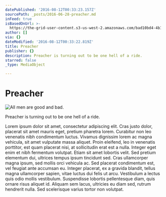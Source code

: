 ```yaml
---
datePublished: '2016-08-12T00:33:23.157Z'
sourcePath: _posts/2016-06-28-preacher.md
inFeed: true
isBasedOnUrl: >-
  https://the-grid-user-content.s3-us-west-2.amazonaws.com/bad10bd4-4b18-4a18-b87b-b7e12963b0d7.jpg
author: []
via: {}
dateModified: '2016-08-12T00:33:22.819Z'
title: Preacher
publisher: {}
description: Preacher is turning out to be one hell of a ride.
starred: false
_type: MediaObject

---
```

# Preacher
![All men are good and bad.](https://the-grid-user-content.s3-us-west-2.amazonaws.com/bad10bd4-4b18-4a18-b87b-b7e12963b0d7.jpg)

Preacher is turning out to be one hell of a ride.

Lorem ipsum dolor sit amet, consectetur adipiscing elit. Cras justo dolor, placerat sit amet mauris eget, pretium pharetra lorem. Curabitur non leo venenatis nibh condimentum luctus. Vivamus dignissim lorem ac magna vehicula, sit amet vulputate massa aliquet. Proin eleifend, leo in venenatis porttitor, est quam placerat nisi, at sollicitudin erat est a nulla. Integer eget enim et nibh fermentum volutpat. Etiam sit amet lobortis velit. Sed pretium elementum dui, ultrices tempus ipsum tincidunt sed. Cras ullamcorper magna ipsum, sed mollis orci vehicula ac. Sed placerat condimentum est, vel feugiat ante accumsan eu. Integer placerat, ex a gravida blandit, tellus magna ullamcorper sapien, vitae luctus dui felis ut arcu. Vestibulum a lectus quis odio mollis vestibulum. Suspendisse lobortis pellentesque diam, quis ornare risus aliquet id. Aliquam sem lacus, ultricies eu diam sed, rutrum hendrerit nulla. Sed scelerisque varius tortor non volutpat.